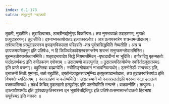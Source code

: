 ```yaml
---
index: 6.1.173
sutra: शतुरनुमो नद्यजादी

---
```

 तुदती, नुदतीति। तुदादित्वाच्छः, ठाच्छीनद्योर्नुम्ऽ विकल्पितः। तत्र नुमभावपक्षे उदाहरणम्, नुम्पक्षे प्रत्युदाहरणम्। तुदन्तीति। ठ्श्नाभ्यस्तयोरातऽ इत्याकारलोपः। अत्र प्रत्ययस्वरेण शत्रन्तमन्तोदातम्। तत्रेत्यादिना प्रत्युदाहरणस्य द्व्यङ्गविकलतां परिहरति -तत्र पूर्वत्रासिद्धमिति नेष्यतीति। अत्र च ज्ञापकमयमेवानुम इति प्रतिषेधः, न हि किञ्चिदेकादेशस्वरमन्तरेण शत्रन्तं सनुम्कमन्तोदातमिस्ति। बुहन्महतोरुपसंख्यानमिति। शतृवद्भावादेव सिद्धे नियमार्थमिदम् -पृष्टदादीनां मा भूदिति। ठ्गौरादिषु बृहन्महतोः पाठोऽनर्थकःऽ इति स्त्रीप्रकरण एवोक्तम् ॥  उदातयणो कहल्पूर्वात् ॥ ठुदातस्वरितयोर्यणः स्वरितोऽनुदातस्यऽ इति प्राप्ते वचनम्। वहुतितवा ब्राह्मण्येति। स्त्रीलिङ्गोपादानं नाभावनिवत्यर्थम्। ठ्तनोतेर्डौः सन्वच्चऽ इति, ठ्चालनी तितौः पुमान्ऽ, ततो बहुव्रीहिः, ठ्बहोर्नञ्वदुतरपदभूम्निऽ इत्युतरपदान्तोदातः, तत्र ठुदातस्वरितयोःऽ इति विभक्तेः स्वरितत्वम् । नकारग्रहणं च कर्तव्यमिति। उदातस्थाने यो नकारस्ततोऽपि परस्या नद्या उदातत्वं वक्तव्यमित्यर्थः। तदर्थं केचिद् ठुदातहलो हल्पूर्वात्ऽ इति पठनीयमिति मन्यन्ते। वाक्पत्नीति। तत्पुरुषः। ठ्पत्यावैश्वर्य्येऽ इति पूर्वपदप्रकृतिस्वरस्य ठ्न भूवाक्चिद्दिधिषुऽ इति प्रतिषेधात्समासान्तोदातत्वे ठ्विभाषा सपूर्वस्यऽ इति नकारः ॥